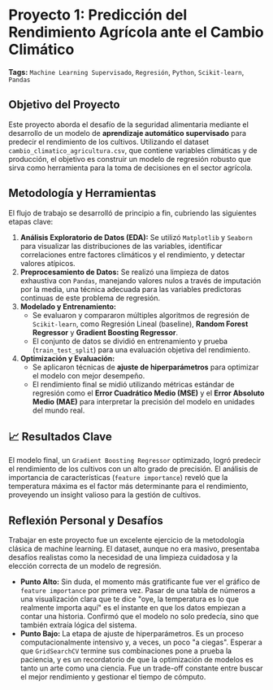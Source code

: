 # Proyecto 1: Predicción del Rendimiento Agrícola ante el Cambio Climático

**Tags:** `Machine Learning Supervisado`, `Regresión`, `Python`, `Scikit-learn`, `Pandas`

## Objetivo del Proyecto

Este proyecto aborda el desafío de la seguridad alimentaria mediante el desarrollo de un modelo de **aprendizaje automático supervisado** para predecir el rendimiento de los cultivos. Utilizando el dataset `cambio_climatico_agricultura.csv`, que contiene variables climáticas y de producción, el objetivo es construir un modelo de regresión robusto que sirva como herramienta para la toma de decisiones en el sector agrícola.

## Metodología y Herramientas

El flujo de trabajo se desarrolló de principio a fin, cubriendo las siguientes etapas clave:

1.  **Análisis Exploratorio de Datos (EDA):** Se utilizó `Matplotlib` y `Seaborn` para visualizar las distribuciones de las variables, identificar correlaciones entre factores climáticos y el rendimiento, y detectar valores atípicos.
2.  **Preprocesamiento de Datos:** Se realizó una limpieza de datos exhaustiva con `Pandas`, manejando valores nulos a través de imputación por la media, una técnica adecuada para las variables predictoras continuas de este problema de regresión.
3.  **Modelado y Entrenamiento:**
    * Se evaluaron y compararon múltiples algoritmos de regresión de `Scikit-learn`, como Regresión Lineal (baseline), **Random Forest Regressor** y **Gradient Boosting Regressor**.
    * El conjunto de datos se dividió en entrenamiento y prueba (`train_test_split`) para una evaluación objetiva del rendimiento.
4.  **Optimización y Evaluación:**
    * Se aplicaron técnicas de **ajuste de hiperparámetros** para optimizar el modelo con mejor desempeño.
    * El rendimiento final se midió utilizando métricas estándar de regresión como el **Error Cuadrático Medio (MSE)** y el **Error Absoluto Medio (MAE)** para interpretar la precisión del modelo en unidades del mundo real.

## 📈 Resultados Clave

El modelo final, un `Gradient Boosting Regressor` optimizado, logró predecir el rendimiento de los cultivos con un alto grado de precisión. El análisis de importancia de características (`feature importance`) reveló que la temperatura máxima es el factor más determinante para el rendimiento, proveyendo un insight valioso para la gestión de cultivos.

## Reflexión Personal y Desafíos

Trabajar en este proyecto fue un excelente ejercicio de la metodología clásica de machine learning. El dataset, aunque no era masivo, presentaba desafíos realistas como la necesidad de una limpieza cuidadosa y la elección correcta de un modelo de regresión.

* **Punto Alto:** Sin duda, el momento más gratificante fue ver el gráfico de `feature importance` por primera vez. Pasar de una tabla de números a una visualización clara que te dice "oye, la temperatura es lo que realmente importa aquí" es el instante en que los datos empiezan a contar una historia. Confirmó que el modelo no solo predecía, sino que también extraía lógica del sistema.
* **Punto Bajo:** La etapa de ajuste de hiperparámetros. Es un proceso computacionalmente intensivo y, a veces, un poco "a ciegas". Esperar a que `GridSearchCV` termine sus combinaciones pone a prueba la paciencia, y es un recordatorio de que la optimización de modelos es tanto un arte como una ciencia. Fue un trade-off constante entre buscar el mejor rendimiento y gestionar el tiempo de cómputo.
